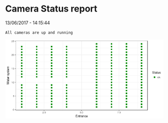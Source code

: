 Camera Status report
================
13/06/2017 - 14:15:44

    All cameras are up and running

![](camreport_files/figure-markdown_github/unnamed-chunk-2-1.png)
